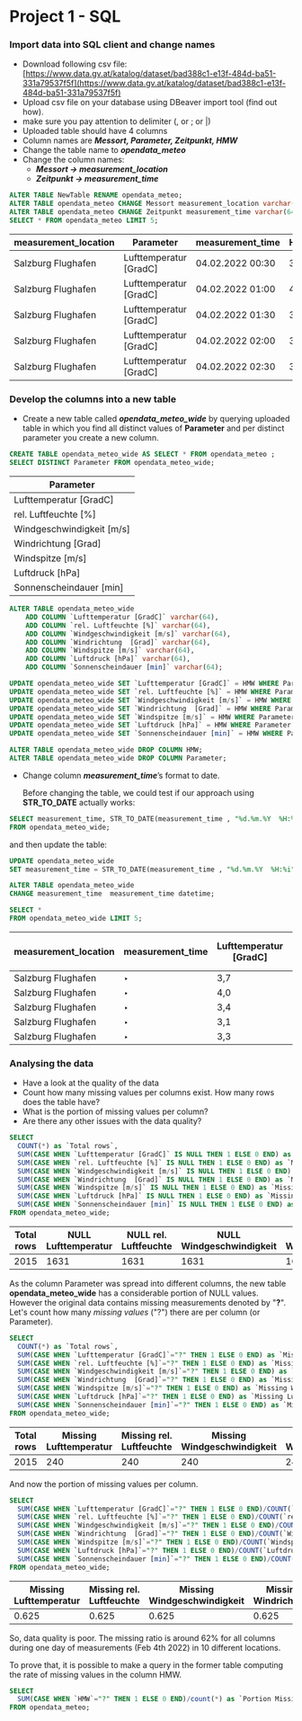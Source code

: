 # Project 1 - SQL

### Import data into SQL client and change names

- Download following csv file: [https://www.data.gv.at/katalog/dataset/bad388c1-e13f-484d-ba51-331a79537f5f](https://www.data.gv.at/katalog/dataset/bad388c1-e13f-484d-ba51-331a79537f5f)
- Upload csv file on your database using DBeaver import tool (find out how).
- make sure you pay attention to delimiter (, or ; or |)
- Uploaded table should have 4 columns
- Column names are ***Messort, Parameter, Zeitpunkt, HMW***
- Change the table name to ***opendata_meteo***
- Change the column names:
    - ***Messort -> measurement_location***
    - ***Zeitpunkt -> measurement_time***

```sql
ALTER TABLE NewTable RENAME opendata_meteo;
ALTER TABLE opendata_meteo CHANGE Messort measurement_location varchar(1024);
ALTER TABLE opendata_meteo CHANGE Zeitpunkt measurement_time varchar(64);
SELECT * FROM opendata_meteo LIMIT 5;
```

| measurement_location | Parameter | measurement_time | HMW |
| --- | --- | --- | --- |
| Salzburg Flughafen | Lufttemperatur [GradC] | 04.02.2022 00:30 | 3,7 |
| Salzburg Flughafen | Lufttemperatur [GradC] | 04.02.2022 01:00 | 4,0 |
| Salzburg Flughafen | Lufttemperatur [GradC] | 04.02.2022 01:30 | 3,4 |
| Salzburg Flughafen | Lufttemperatur [GradC] | 04.02.2022 02:00 | 3,1 |
| Salzburg Flughafen | Lufttemperatur [GradC] | 04.02.2022 02:30 | 3,3 |

### Develop the columns into a new table

- Create a new table called ***opendata_meteo_wide*** by querying uploaded table in which you find all distinct values of **Parameter** and per distinct parameter you create a new column.

```sql
CREATE TABLE opendata_meteo_wide AS SELECT * FROM opendata_meteo ;
SELECT DISTINCT Parameter FROM opendata_meteo_wide;
```

| Parameter |
| --- |
| Lufttemperatur [GradC] |
| rel. Luftfeuchte [%] |
| Windgeschwindigkeit [m/s] |
| Windrichtung [Grad] |
| Windspitze [m/s] |
| Luftdruck [hPa] |
| Sonnenscheindauer [min] |

```sql
ALTER TABLE opendata_meteo_wide 
	ADD COLUMN `Lufttemperatur [GradC]` varchar(64),
	ADD COLUMN `rel. Luftfeuchte [%]` varchar(64), 
	ADD COLUMN `Windgeschwindigkeit [m/s]` varchar(64),
	ADD COLUMN `Windrichtung  [Grad]` varchar(64),
	ADD COLUMN `Windspitze [m/s]` varchar(64), 
	ADD COLUMN `Luftdruck [hPa]` varchar(64), 
	ADD COLUMN `Sonnenscheindauer [min]` varchar(64);

UPDATE opendata_meteo_wide SET `Lufttemperatur [GradC]` = HMW WHERE Parameter = 'Lufttemperatur [GradC]';
UPDATE opendata_meteo_wide SET `rel. Luftfeuchte [%]` = HMW WHERE Parameter = 'rel. Luftfeuchte [%]';
UPDATE opendata_meteo_wide SET `Windgeschwindigkeit [m/s]` = HMW WHERE Parameter = 'Windgeschwindigkeit [m/s]';
UPDATE opendata_meteo_wide SET `Windrichtung  [Grad]` = HMW WHERE Parameter = 'Windrichtung  [Grad]';
UPDATE opendata_meteo_wide SET `Windspitze [m/s]` = HMW WHERE Parameter = 'Windspitze [m/s]';
UPDATE opendata_meteo_wide SET `Luftdruck [hPa]` = HMW WHERE Parameter = 'Luftdruck [hPa]';
UPDATE opendata_meteo_wide SET `Sonnenscheindauer [min]` = HMW WHERE Parameter = 'Sonnenscheindauer [min]';

ALTER TABLE opendata_meteo_wide DROP COLUMN HMW;
ALTER TABLE opendata_meteo_wide DROP COLUMN Parameter;
```

- Change column ***measurement_time***’s format to date.
    
    Before changing the table, we could test if our approach using **STR_TO_DATE** actually works:
    

```sql
SELECT measurement_time, STR_TO_DATE(measurement_time , "%d.%m.%Y  %H:%i") 
FROM opendata_meteo_wide;
```

and then update the table:

```sql
UPDATE opendata_meteo_wide 
SET measurement_time = STR_TO_DATE(measurement_time , "%d.%m.%Y  %H:%i" );

ALTER TABLE opendata_meteo_wide 
CHANGE measurement_time  measurement_time datetime;

SELECT * 
FROM opendata_meteo_wide LIMIT 5;
```

| measurement_location | measurement_time | Lufttemperatur [GradC] | rel. Luftfeuchte [%] | Windgeschwindigkeit [m/s] | Windrichtung  [Grad] | Windspitze [m/s] | Luftdruck [hPa] | Sonnenscheindauer [min] |
| --- | --- | --- | --- | --- | --- | --- | --- | --- |
| Salzburg Flughafen | ‣ | 3,7 | NULL | NULL | NULL | NULL | NULL | NULL |
| Salzburg Flughafen | ‣ | 4,0 | NULL | NULL | NULL | NULL | NULL | NULL |
| Salzburg Flughafen | ‣ | 3,4 | NULL | NULL | NULL | NULL | NULL | NULL |
| Salzburg Flughafen | ‣ | 3,1 | NULL | NULL | NULL | NULL | NULL | NULL |
| Salzburg Flughafen | ‣ | 3,3 | NULL | NULL | NULL | NULL | NULL | NULL |

### Analysing the data

- Have a look at the quality of the data
- Count how many missing values per columns exist. How many rows does the table have?
- What is the portion of missing values per column?
- Are there any other issues with the data quality?

```sql
SELECT
  COUNT(*) as `Total rows`,
  SUM(CASE WHEN `Lufttemperatur [GradC]` IS NULL THEN 1 ELSE 0 END) as `Missing Lufttemperatur`,
  SUM(CASE WHEN `rel. Luftfeuchte [%]` IS NULL THEN 1 ELSE 0 END) as `Missing rel. Luftfeuchte`, 
  SUM(CASE WHEN `Windgeschwindigkeit [m/s]` IS NULL THEN 1 ELSE 0 END) as `Missing Windgeschwindigkeit`,
  SUM(CASE WHEN `Windrichtung  [Grad]` IS NULL THEN 1 ELSE 0 END) as `Missing Windrichtung`,
  SUM(CASE WHEN `Windspitze [m/s]` IS NULL THEN 1 ELSE 0 END) as `Missing Windspitze`, 
  SUM(CASE WHEN `Luftdruck [hPa]` IS NULL THEN 1 ELSE 0 END) as `Missing Luftdruck`,
  SUM(CASE WHEN `Sonnenscheindauer [min]` IS NULL THEN 1 ELSE 0 END) as `Missing Sonnenscheindauer`
FROM opendata_meteo_wide;
```

| Total rows | NULL Lufttemperatur | NULL rel. Luftfeuchte | NULL Windgeschwindigkeit | NULL Windrichtung | NULL Windspitze | NULL Luftdruck | NULL Sonnenscheindauer |
| --- | --- | --- | --- | --- | --- | --- | --- |
| 2015 | 1631 | 1631 | 1631 | 1631 | 1632 | 1967 | 1967 |

As the column Parameter was spread into different columns, the new table **opendata_meteo_wide** has a considerable portion of NULL values. However the original data contains missing measurements denoted by "**?**". Let's count how many *missing values* ("?") there are per column (or Parameter). 

```sql
SELECT
  COUNT(*) as `Total rows`,
  SUM(CASE WHEN `Lufttemperatur [GradC]`="?" THEN 1 ELSE 0 END) as `Missing Lufttemperatur`,
  SUM(CASE WHEN `rel. Luftfeuchte [%]`="?" THEN 1 ELSE 0 END) as `Missing rel. Luftfeuchte`, 
  SUM(CASE WHEN `Windgeschwindigkeit [m/s]`="?" THEN 1 ELSE 0 END) as `Missing Windgeschwindigkeit`,
  SUM(CASE WHEN `Windrichtung  [Grad]`="?" THEN 1 ELSE 0 END) as `Missing Windrichtung`,
  SUM(CASE WHEN `Windspitze [m/s]`="?" THEN 1 ELSE 0 END) as `Missing Windspitze`, 
  SUM(CASE WHEN `Luftdruck [hPa]`="?" THEN 1 ELSE 0 END) as `Missing Luftdruck`,
  SUM(CASE WHEN `Sonnenscheindauer [min]`="?" THEN 1 ELSE 0 END) as `Missing Sonnenscheindauer`
FROM opendata_meteo_wide;
```

| Total rows | Missing Lufttemperatur | Missing rel. Luftfeuchte | Missing Windgeschwindigkeit | Missing Windrichtung | Missing Windspitze | Missing Luftdruck | Missing Sonnenscheindauer |
| --- | --- | --- | --- | --- | --- | --- | --- |
| 2015 | 240 | 240 | 240 | 240 | 239 | 30 | 30 |

And now the portion of missing values per column. 

```sql
SELECT
  SUM(CASE WHEN `Lufttemperatur [GradC]`="?" THEN 1 ELSE 0 END)/COUNT(`Lufttemperatur [GradC]`) as `Missing Lufttemperatur`,
  SUM(CASE WHEN `rel. Luftfeuchte [%]`="?" THEN 1 ELSE 0 END)/COUNT(`rel. Luftfeuchte [%]`) as `Missing rel. Luftfeuchte`, 
  SUM(CASE WHEN `Windgeschwindigkeit [m/s]`="?" THEN 1 ELSE 0 END)/COUNT(`Windgeschwindigkeit [m/s]`) as `Missing Windgeschwindigkeit`,
  SUM(CASE WHEN `Windrichtung  [Grad]`="?" THEN 1 ELSE 0 END)/COUNT(`Windrichtung  [Grad]`) as `Missing Windrichtung`,
  SUM(CASE WHEN `Windspitze [m/s]`="?" THEN 1 ELSE 0 END)/COUNT(`Windspitze [m/s]`) as `Missing Windspitze`, 
  SUM(CASE WHEN `Luftdruck [hPa]`="?" THEN 1 ELSE 0 END)/COUNT(`Luftdruck [hPa]`) as `Missing Luftdruck`,
  SUM(CASE WHEN `Sonnenscheindauer [min]`="?" THEN 1 ELSE 0 END)/COUNT(`Sonnenscheindauer [min]`) as `Missing Sonnenscheindauer`
FROM opendata_meteo_wide;
```

| Missing Lufttemperatur | Missing rel. Luftfeuchte | Missing Windgeschwindigkeit | Missing Windrichtung | Missing Windspitze | Missing Luftdruck | Missing Sonnenscheindauer |
| --- | --- | --- | --- | --- | --- | --- |
| 0.625 | 0.625 | 0.625 | 0.625 | 0.624 | 0.625 | 0.625 |

So, data quality is poor. The missing ratio is around 62% for all columns during one day of measurements (Feb 4th 2022) in 10 different locations. 

To prove that, it is possible to make a query in the former table computing the rate of missing values in the column HMW. 

```sql
SELECT
  SUM(CASE WHEN `HMW`="?" THEN 1 ELSE 0 END)/count(*) as `Portion Missing HMWs`  
FROM opendata_meteo;
```